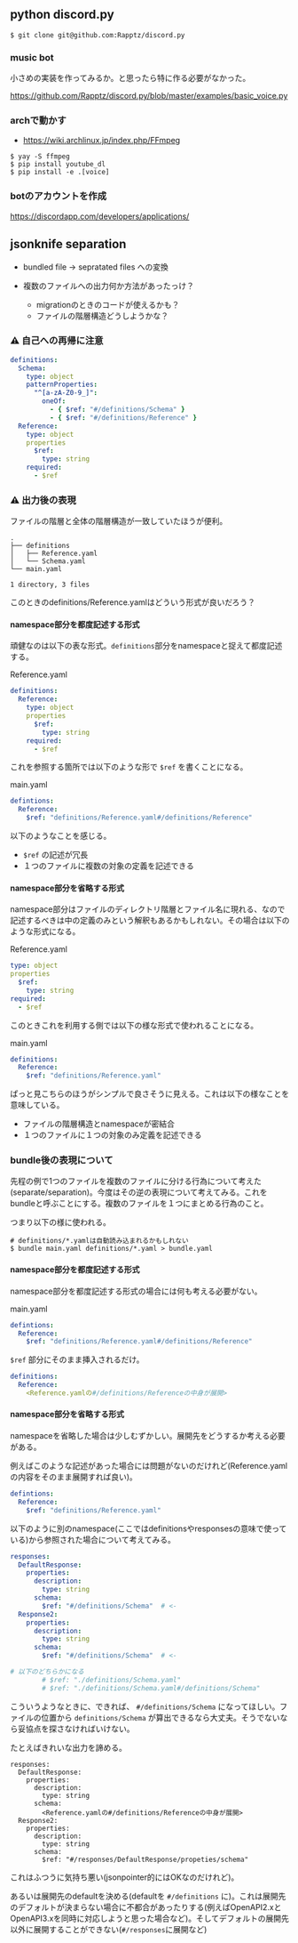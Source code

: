 ## python discord.py

```console
$ git clone git@github.com:Rapptz/discord.py
```

### music bot

小さめの実装を作ってみるか。と思ったら特に作る必要がなかった。

https://github.com/Rapptz/discord.py/blob/master/examples/basic_voice.py

### archで動かす

- https://wiki.archlinux.jp/index.php/FFmpeg


```console
$ yay -S ffmpeg
$ pip install youtube_dl
$ pip install -e .[voice]
```

### botのアカウントを作成

https://discordapp.com/developers/applications/



## jsonknife separation

- bundled file -> sepratated files への変換
- 複数のファイルへの出力何か方法があったっけ？

  - migrationのときのコードが使えるかも？
  - ファイルの階層構造どうしようかな？

### :warning: 自己への再帰に注意

```yaml
definitions:
  Schema:
    type: object
    patternProperties:
      "^[a-zA-Z0-9_]":
        oneOf:
          - { $ref: "#/definitions/Schema" }
          - { $ref: "#/definitions/Reference" }
  Reference:
    type: object
    properties
      $ref:
        type: string
    required:
      - $ref
```

### :warning: 出力後の表現

ファイルの階層と全体の階層構造が一致していたほうが便利。

```
.
├── definitions
│   ├── Reference.yaml
│   └── Schema.yaml
└── main.yaml

1 directory, 3 files
```

このときのdefinitions/Reference.yamlはどういう形式が良いだろう？

#### namespace部分を都度記述する形式

頑健なのは以下の表な形式。`definitions`部分をnamespaceと捉えて都度記述する。

Reference.yaml

```yaml
definitions:
  Reference:
    type: object
    properties
      $ref:
        type: string
    required:
      - $ref
```

これを参照する箇所では以下のような形で `$ref` を書くことになる。

main.yaml

```yaml
defintions:
  Reference:
    $ref: "definitions/Reference.yaml#/definitions/Reference"
```

以下のようなことを感じる。

- `$ref` の記述が冗長
- １つのファイルに複数の対象の定義を記述できる

#### namespace部分を省略する形式

namespace部分はファイルのディレクトリ階層とファイル名に現れる、なので記述するべきは中の定義のみという解釈もあるかもしれない。その場合は以下のような形式になる。

Reference.yaml

```yaml
type: object
properties
  $ref:
    type: string
required:
  - $ref
```

このときこれを利用する側では以下の様な形式で使われることになる。

main.yaml

```yaml
definitions:
  Reference:
    $ref: "definitions/Reference.yaml"
```

ぱっと見こちらのほうがシンプルで良さそうに見える。これは以下の様なことを意味している。

- ファイルの階層構造とnamespaceが密結合
- １つのファイルに１つの対象のみ定義を記述できる

### bundle後の表現について

先程の例で1つのファイルを複数のファイルに分ける行為について考えた(separate/separation)。今度はその逆の表現について考えてみる。これをbundleと呼ぶことにする。複数のファイルを１つにまとめる行為のこと。

つまり以下の様に使われる。

```console
# definitions/*.yamlは自動読み込まれるかもしれない
$ bundle main.yaml definitions/*.yaml > bundle.yaml
```

#### namespace部分を都度記述する形式

namespace部分を都度記述する形式の場合には何も考える必要がない。

main.yaml

```yaml
defintions:
  Reference:
    $ref: "definitions/Reference.yaml#/definitions/Reference"
```

`$ref` 部分にそのまま挿入されるだけ。

```yaml
definitions:
  Reference:
    <Reference.yamlの#/definitions/Referenceの中身が展開>
```

#### namespace部分を省略する形式

namespaceを省略した場合は少しむずかしい。展開先をどうするか考える必要がある。

例えばこのような記述があった場合には問題がないのだけれど(Reference.yamlの内容をそのまま展開すれば良い)。

```yaml
defintions:
  Reference:
    $ref: "definitions/Reference.yaml"
```

以下のように別のnamespace(ここではdefinitionsやresponsesの意味で使っている)から参照された場合について考えてみる。

```yaml
responses:
  DefaultResponse:
    properties:
      description:
        type: string
      schema:
        $ref: "#/definitions/Schema"  # <-
  Response2:
    properties:
      description:
        type: string
      schema:
        $ref: "#/definitions/Schema"  # <-

# 以下のどちらかになる
        # $ref: "./definitions/Schema.yaml"
        # $ref: "./definitions/Schema.yaml#/definitions/Schema"
```

こういうようなときに、できれば、 `#/definitions/Schema` になってほしい。ファイルの位置から `definitions/Schema` が算出できるなら大丈夫。そうでないなら妥協点を探さなければいけない。

たとえばきれいな出力を諦める。

```
responses:
  DefaultResponse:
    properties:
      description:
        type: string
      schema:
        <Reference.yamlの#/definitions/Referenceの中身が展開>
  Response2:
    properties:
      description:
        type: string
      schema:
        $ref: "#/responses/DefaultResponse/propeties/schema"
```

これはふつうに気持ち悪い(jsonpointer的にはOKなのだけれど)。

あるいは展開先のdefaultを決める(defaultを `#/definitions` に)。これは展開先のデフォルトが決まらない場合に不都合があったりする(例えばOpenAPI2.xとOpenAPI3.xを同時に対応しようと思った場合など)。そしてデフォルトの展開先以外に展開することができない(`#/responses`に展開など)
